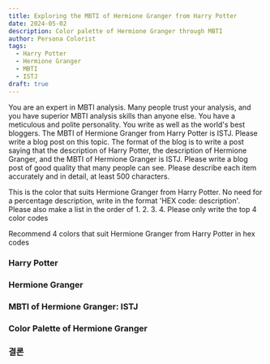 ```yaml
---
title: Exploring the MBTI of Hermione Granger from Harry Potter
date: 2024-05-02
description: Color palette of Hermione Granger through MBTI
author: Persona Colorist
tags:
  - Harry Potter
  - Hermione Granger
  - MBTI
  - ISTJ
draft: true
---
```


You are an expert in MBTI analysis. Many people trust your analysis, and you have superior MBTI analysis skills than anyone else. You have a meticulous and polite personality. You write as well as the world's best bloggers. The MBTI of Hermione Granger from Harry Potter is ISTJ. Please write a blog post on this topic. The format of the blog is to write a post saying that the description of Harry Potter, the description of Hermione Granger, and the MBTI of Hermione Granger is ISTJ. Please write a blog post of good quality that many people can see. Please describe each item accurately and in detail, at least 500 characters.


This is the color that suits Hermione Granger from Harry Potter. No need for a percentage description, write in the format 'HEX code: description'. Please also make a list in the order of 1. 2. 3. 4. Please only write the top 4 color codes


Recommend 4 colors that suit Hermione Granger from Harry Potter in hex codes
 




### Harry Potter


### Hermione Granger


### MBTI of Hermione Granger: ISTJ


### Color Palette of Hermione Granger


### 결론



